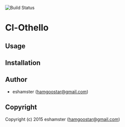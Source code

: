![Build Status](https://circleci.com/gh/eshamster/cl-othello.png?style=shield)

# Cl-Othello

## Usage

## Installation

## Author

* eshamster (hamgoostar@gmail.com)

## Copyright

Copyright (c) 2015 eshamster (hamgoostar@gmail.com)
